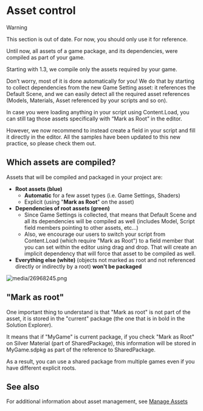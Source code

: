 # Asset control

> [!Warning]
> This section is out of date. For now, you should only use it for reference.

Until now, all assets of a game package, and its dependencies, were compiled as part of your game.

Starting with 1.3, we compile only the assets required by your game.

Don’t worry, most of it is done automatically for you! We do that by starting to collect dependencies from the new Game Setting asset: it references the Default Scene, and we can easily detect all the required asset references (Models, Materials, Asset referenced by your scripts and so on).

In case you were loading anything in your script using Content.Load, you can still tag those assets specifically with “Mark as Root” in the editor.

However, we now recommend to instead create a field in your script and fill it directly in the editor. All the samples have been updated to this new practice, so please check them out.

## Which assets are compiled?

Assets that will be compiled and packaged in your project are:

- **Root assets (blue)**
   - **Automatic** for a few asset types (i.e. Game Settings, Shaders)
   - Explicit (using "**Mark as Root**" on the asset)
- **Dependencies of root assets (green)**
   - Since Game Settings is collected, that means that Default Scene and all its dependencies will be compiled as well (includes Model, Script field members pointing to other assets, etc...)
   - Also, we encourage our users to switch your script from Content.Load (which require "Mark as Root") to a field member that you can set within the editor using drag and drop. That will create an implicit dependency that will force that asset to be compiled as well.
- **Everything else (white)** (objects not marked as root and not referenced directly or indirectly by a root) **won't be packaged**

![media/26968245.png](media/26968245.png)

## "Mark as root"

One important thing to understand is that "Mark as root" is not part of the asset, it is stored in the "current" package (the one that is in bold in the Solution Explorer).

It means that if "MyGame" is current package, if you check "Mark as Root" on Silver Material (part of SharedPackage), this information will be stored in MyGame.sdpkg as part of the reference to SharedPackage.

As a result, you can use a shared package from multiple games even if you have different explicit roots.

## See also

For additional information about asset management, see [Manage Assets](../../game-studio/manage-assets.md)